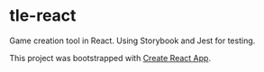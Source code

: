 # tle-react
Game creation tool in React. Using Storybook and Jest for testing.

This project was bootstrapped with [Create React App](https://github.com/facebookincubator/create-react-app).
